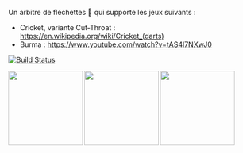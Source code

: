 Un arbitre de fléchettes :dart: qui supporte les jeux suivants :

- Cricket, variante Cut-Throat : https://en.wikipedia.org/wiki/Cricket_(darts)
- Burma : https://www.youtube.com/watch?v=tAS4l7NXwJ0

[![Build Status](https://travis-ci.org/cadichris/cool-darts.svg?branch=master)](https://travis-ci.org/cadichris/cool-darts)

<img align="left" src="https://github.com/cadichris/cricket/blob/master/stores/screenshots/FR/Nexus 6P-Screenshot1.png" width="150" />
<img align="left" src="https://github.com/cadichris/cricket/blob/master/stores/screenshots/FR/Nexus 6P-Screenshot2.png" width="150" />
<img align="left" src="https://github.com/cadichris/cricket/blob/master/stores/screenshots/FR/Nexus 6P-Screenshot4.png" width="150" />
